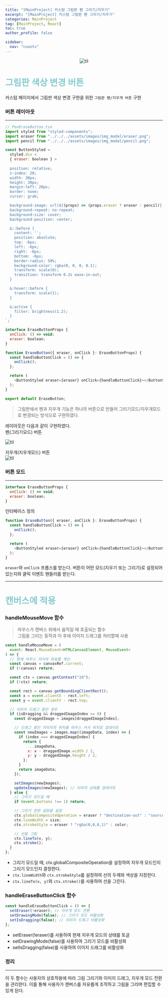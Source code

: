 ```yaml
---
title: "[MainProject] 커스텀 그림판 펜 그리기/지우기"
excerpt: "[MainProject] 커스텀 그림판 펜 그리기/지우기"
categories: MainProject
tag: [MainProject, React]
toc: true
author_profile: false

sidebar:
  nav: "counts"
---
```


<div style="text-align: center;">
<img src="/assets/images/til.png" alt="til" />
</div>

# <span style='color:RGB(135, 203, 206)'> 그림판 색상 변경 버튼

커스텀 페이지에서 그림판 색상 변경 구현을 위한 `그림판 펜/지우개 버튼` 구현

### 버튼 레이아웃

---

```js
// PenEraseButton.tsx
import styled from "styled-components";
import eraser from "../../../assets/images/img_modal/eraser.png";
import pencil from "../../../assets/images/img_modal/pencil.png";

const ButtonStyled =
  styled.div <
  { eraser: boolean } >
  `
  position: relative;
  z-index: 20;
  width: 30px;
  height: 30px;
  margin-left: 20px;
  border: none;
  cursor: grab;

  background-image: url(${(props) => (props.eraser ? eraser : pencil)});
  background-repeat: no-repeat;
  background-size: cover;
  background-position: center;

  &::before {
    content: '';
    position: absolute;
    top: -6px;
    left: -6px;
    right: -6px;
    bottom: -6px;
    border-radius: 50%;
    background-color: rgba(0, 0, 0, 0.1);
    transform: scale(0);
    transition: transform 0.2s ease-in-out;
  }

  &:hover::before {
    transform: scale(1);
  }

  &:active {
    filter: brightness(1.2);
  }
`;

interface EraseButtonProps {
  onClick: () => void;
  eraser: boolean;
}

function EraseButton({ eraser, onClick }: EraseButtonProps) {
  const handleButtonClick = () => {
    onClick();
  };

  return (
    <ButtonStyled eraser={eraser} onClick={handleButtonClick}></ButtonStyled>
  );
}

export default EraseButton;
```

> 그림판에서 펜과 지우개 기능은 하나의 버튼으로 만들어 그리기모드/지우개모드로 변경되는 방식으로 구현하였다.

레이아웃은 다음과 같이 구현하였다.<br/>
펜(그리기모드) 버튼<br/>

<img src="/assets/images/2023-07-20/pen.jpg" alt="til" /><br/>

지우개(지우개모드) 버튼<br/>
<img src="/assets/images/2023-07-20/eraser.jpg" alt="til" /><br/>

### 버튼 모드

---

```js
interface EraseButtonProps {
  onClick: () => void;
  eraser: boolean;
}
```

인터페이스 정의

```js
function EraseButton({ eraser, onClick }: EraseButtonProps) {
  const handleButtonClick = () => {
    onClick();
  };

  return (
    <ButtonStyled eraser={eraser} onClick={handleButtonClick}></ButtonStyled>
  );
}
```

`eraser`와 `onClick` 프롭스를 받는다. 버튼이 어떤 모드(지우기 또는 그리기)로 설정되어 있는지와 클릭 이벤트 핸들러를 받는다.

---

# <span style='color:RGB(135, 203, 206)'> 캔버스에 적용

### handleMouseMove 함수

> 마우스가 캔버스 위에서 움직일 때 호출되는 함수 <Br/> 그림을 그리는 동작과 이 후에 이미지 드래그를 처리할때 사용

```js
const handleMouseMove = (
  event: React.MouseEvent<HTMLCanvasElement, MouseEvent>
) => {
  // 현재 마우스 커서의 좌표를 계산
  const canvas = canvasRef.current;
  if (!canvas) return;

  const ctx = canvas.getContext("2d");
  if (!ctx) return;

  const rect = canvas.getBoundingClientRect();
  const x = event.clientX - rect.left;
  const y = event.clientY - rect.top;

  // 이미지 드래그 중인 경우
  if (isDragging && draggedImageIndex >= 0) {
    const draggedImage = images[draggedImageIndex];

    // 드래그 중인 이미지의 위치를 마우스 커서 위치로 업데이트
    const newImages = images.map((imageData, index) => {
      if (index === draggedImageIndex) {
        return {
          ...imageData,
          x: x - draggedImage.width / 2,
          y: y - draggedImage.height / 2,
        };
      }
      return imageData;
    });

    setImages(newImages);
    updateImages(newImages); // 이미지 상태를 업데이트
  } else {
    // 그리기 모드일 때
    if (event.buttons !== 1) return;

    // 그리기 관련 설정을 설정
    ctx.globalCompositeOperation = eraser ? "destination-out" : "source-over";
    ctx.lineWidth = size;
    ctx.strokeStyle = eraser ? "rgba(0,0,0,1)" : color;

    // 선을 그림
    ctx.lineTo(x, y);
    ctx.stroke();
  }
};
```

- 그리기 모드일 때, ctx.globalCompositeOperation을 설정하여 지우개 모드인지 그리기 모드인지 결정한다.
- `ctx.lineWidth`와 `ctx.strokeStyle`를 설정하여 선의 두께와 색상을 지정한다.
- `ctx.lineTo(x, y)`와 `ctx.stroke()`를 사용하여 선을 그린다.

### handleEraseButtonClick 함수

```js
const handleEraseButtonClick = () => {
  setEraser(!eraser); // 지우개 모드 전환
  setDrawingMode(false); // 그리기 모드 비활성화
  setIsDragging(false); // 이미지 드래그 비활성화
};
```

- setEraser(!eraser)를 사용하여 현재 지우개 모드의 상태를 토글
- setDrawingMode(false)를 사용하여 그리기 모드를 비활성화
- setIsDragging(false)를 사용하여 이미지 드래그를 비활성화

### 정리

---

이 두 함수는 사용자의 상호작용에 따라 그림 그리기와 이미지 드래그, 지우개 모드 전환을 관리한다. 이를 통해 사용자가 캔버스를 자유롭게 조작하고 그림을 그리며 편집할 수 있게 된다.
